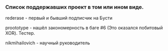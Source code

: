 ### Список поддержавших проект в том или ином виде.
rederase - первый и бывший подписчик на Бусти

proototype - нашёл закономерность в баге #6 (Это оказался побитовый XOR). Тестер.

nikmihailovich - научный руководитель
